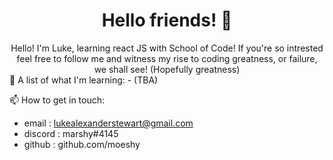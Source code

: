 <h1 align="center"> Hello friends! 👋 </h1>
<div align="center">
  Hello! I'm Luke, learning react JS with School of Code! 
  If you're so intrested feel free to follow me and witness my rise to coding greatness, or failure, we shall see! (Hopefully greatness)
 </div>
 
 <div align="left">
 📝 A list of what I'm learning:
  - (TBA)
 
 📫 How to get in touch:
   - email : lukealexanderstewart@gmail.com
   - discord : marshy#4145
   - github : github.com/moeshy
  </div>
  
 
